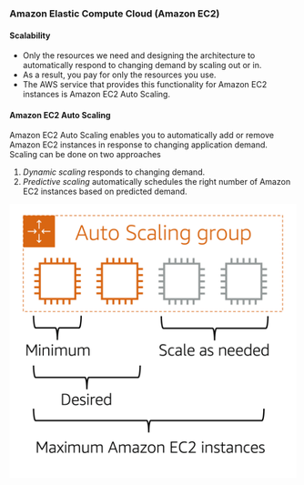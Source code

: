 ### Amazon Elastic Compute Cloud (Amazon EC2)

#### Scalability

- Only the resources we need and designing the architecture to automatically 
  respond to changing demand by scaling out or in.
- As a result, you pay for only the resources you use.
- The AWS service that provides this functionality for Amazon EC2 instances is Amazon EC2 Auto Scaling.

#### Amazon EC2 Auto Scaling

Amazon EC2 Auto Scaling enables you to automatically add or remove Amazon EC2 instances in response to changing application demand.
Scaling can be done on two approaches
1. _Dynamic scaling_ responds to changing demand. 
2. _Predictive scaling_ automatically schedules the right number of Amazon EC2 instances based on predicted demand.

![Auto Scaling Group](Amazon-Auto-Scaling-Group.png)